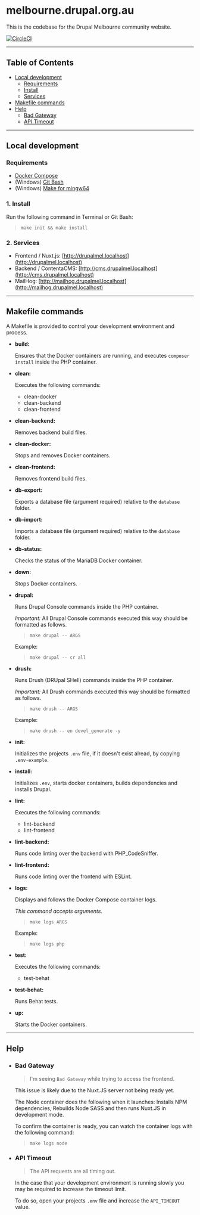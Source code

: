 # melbourne.drupal.org.au

This is the codebase for the Drupal Melbourne community website.

[![CircleCI](https://circleci.com/gh/Realityloop/drupalmel/tree/develop.svg?style=svg)](https://circleci.com/gh/Realityloop/drupalmel/tree/develop)

---

## Table of Contents

* [Local development](#local-development)
  * [Requirements](#requirements)
  * [Install](#install)
  * [Services](#services)
* [Makefile commands](#makefile-commands)
* [Help](#help)
  * [Bad Gateway](#bad-gateway)
  * [API Timeout](#api-timeout)

---

## Local development

### Requirements

* [Docker Compose](https://docs.docker.com/compose/install/)
* (Windows) [Git Bash](https://git-scm.com/download/win)
* (Windows) [Make for mingw64](README-WIN.md#make-for-mingw64)

### 1. Install

Run the following command in Terminal or Git Bash:

  > `make init && make install`

### 2. Services

* Frontend / Nuxt.js: [http://drupalmel.localhost](http://drupalmel.localhost)
* Backend / ContentaCMS: [http://cms.drupalmel.localhost](http://cms.drupalmel.localhost)
* MailHog: [http://mailhog.drupalmel.localhost](http://mailhog.drupalmel.localhost)

---

## Makefile commands

A Makefile is provided to control your development environment and process.

* **build:**

  Ensures that the Docker containers are running, and executes
  `composer install` inside the PHP container.

* **clean:**

  Executes the following commands:
  * clean-docker
  * clean-backend
  * clean-frontend

* **clean-backend:**

  Removes backend build files.

* **clean-docker:**

  Stops and removes Docker containers.

* **clean-frontend:**

  Removes frontend build files.

* **db-export:**

  Exports a database file (argument required) relative to the `database` folder.

* **db-import:**

  Imports a database file (argument required) relative to the `database` folder.

* **db-status:**

  Checks the status of the MariaDB Docker container.

* **down:**

  Stops Docker containers.

* **drupal:**

  Runs Drupal Console commands inside the PHP container.

  *Important:* All Drupal Console commands executed this way should be formatted
  as follows.

  > `make drupal -- ARGS`

  Example:

  > `make drupal -- cr all`

* **drush:**

  Runs Drush (DRUpal SHell) commands inside the PHP container.

  *Important:* All Drush commands executed this way should be formatted as
  follows.

  > `make drush -- ARGS`

  Example:

  > `make drush -- en devel_generate -y`

* **init:**

  Initializes the projects `.env` file, if it doesn't exist alread, by copying
  `.env-example`.

* **install:**

  Initializes `.env`, starts docker containers, builds dependencies and installs
  Drupal.

* **lint:**

  Executes the following commands:
  * lint-backend
  * lint-frontend

* **lint-backend:**

  Runs code linting over the backend with PHP_CodeSniffer.

* **lint-frontend:**

  Runs code linting over the frontend with ESLint.

* **logs:**

  Displays and follows the Docker Compose container logs.

  _This command accepts arguments._

  > `make logs ARGS`

  Example:

  > `make logs php`

* **test:**

  Executes the following commands:
  * test-behat

* **test-behat:**

  Runs Behat tests.

* **up:**

  Starts the Docker containers.

---

## Help

* ### Bad Gateway

  > I'm seeing `Bad Gateway` while trying to access the frontend.

  This issue is likely due to the Nuxt.JS server not being ready yet.

  The Node container does the following when it launches: Installs NPM
  dependencies, Rebuilds Node SASS and then runs Nuxt.JS in development mode.

  To confirm the container is ready, you can watch the container logs with the
  following command:

  > ```make logs node```

* ### API Timeout

  > The API requests are all timing out.

  In the case that your development environment is running slowly you may be
  required to increase the timeout limit.

  To do so, open your projects `.env` file and increase the `API_TIMEOUT` value.
